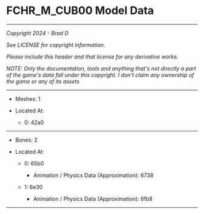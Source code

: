 # FCHR_M_CUB00 Model Data

---

*Copyright 2024 - Brad D*

*See LICENSE for copyright information.*

*Please include this header and that license for any derivative works.*

*NOTE: Only the documentation, tools and anything that's not directly a part of the game's data fall under this copyright. I don't claim any ownership of the game or any of its assets*

---

* Meshes: 1

* Located At:

  * 0: 42a0

---

* Bones: 2

* Located At:

  * 0: 65b0

    * Animation / Physics Data (Approximation): 6738

  * 1: 6e30

    * Animation / Physics Data (Approximation): 6fb8

---

